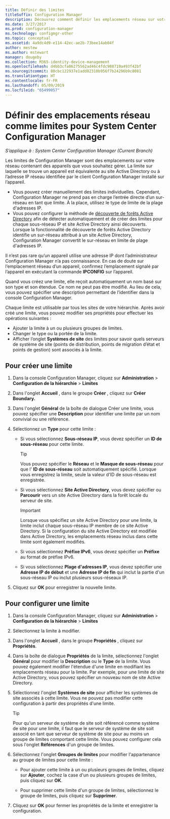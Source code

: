 ```yaml
---
title: Définir des limites
titleSuffix: Configuration Manager
description: Découvrez comment définir les emplacements réseau sur votre intranet pouvant contenir des appareils que vous souhaitez gérer.
ms.date: 3/27/2017
ms.prod: configuration-manager
ms.technology: configmgr-other
ms.topic: conceptual
ms.assetid: 4a9dc4d9-e114-42ec-ae2b-73bee14ab04f
author: mestew
ms.author: mstewart
manager: dougeby
ms.collection: M365-identity-device-management
ms.openlocfilehash: d4bb3cfa86275562ad46c4fdc988719a493f42bf
ms.sourcegitcommit: 80cbc122937e1add82310b956f7b24296b9c8081
ms.translationtype: HT
ms.contentlocale: fr-FR
ms.lasthandoff: 05/09/2019
ms.locfileid: "65499057"
---
```

# <a name="define-network-locations-as-boundaries-for-system-center-configuration-manager"></a>Définir des emplacements réseau comme limites pour System Center Configuration Manager

*S’applique à : System Center Configuration Manager (Current Branch)*

Les limites de Configuration Manager sont des emplacements sur votre réseau contenant des appareils que vous souhaitez gérer. La limite sur laquelle se trouve un appareil est équivalente au site Active Directory ou à l’adresse IP réseau identifiée par le client Configuration Manager installé sur l’appareil.
 - Vous pouvez créer manuellement des limites individuelles. Cependant, Configuration Manager ne prend pas en charge l’entrée directe d’un sur-réseau en tant que limite. À la place, utilisez le type de limite de la plage d'adresses IP.
 - Vous pouvez configurer la méthode de [découverte de forêts Active Directory](../../../../core/servers/deploy/configure/about-discovery-methods.md#bkmk_aboutForest) afin de détecter automatiquement et de créer des limites pour chaque sous-réseau IP et site Active Directory ainsi découverts. Lorsque la fonctionnalité de découverte de forêts Active Directory identifie un sur-réseau attribué à un site Active Directory, Configuration Manager convertit le sur-réseau en limite de plage d'adresses IP.  

Il n’est pas rare qu’un appareil utilise une adresse IP dont l’administrateur Configuration Manager n’a pas connaissance. En cas de doute sur l’emplacement réseau d’un appareil, confirmez l’emplacement signalé par l’appareil en exécutant la commande **IPCONFIG** sur l’appareil.  

Quand vous créez une limite, elle reçoit automatiquement un nom basé sur son type et son étendue. Ce nom ne peut pas être modifié. Au lieu de cela, vous pouvez spécifier une description permettant de l’identifier dans la console Configuration Manager.  

Chaque limite est utilisable par tous les sites de votre hiérarchie. Après avoir créé une limite, vous pouvez modifier ses propriétés pour effectuer les opérations suivantes :  
-   Ajouter la limite à un ou plusieurs groupes de limites.  
-   Changer le type ou la portée de la limite.  
-   Afficher l’onglet **Systèmes de site** des limites pour savoir quels serveurs de système de site (points de distribution, points de migration d’état et points de gestion) sont associés à la limite.  

## <a name="to-create-a-boundary"></a>Pour créer une limite  

1.  Dans la console Configuration Manager, cliquez sur **Administration** > **Configuration de la hiérarchie** > **Limites**  

2.  Dans l'onglet **Accueil** , dans le groupe **Créer** , cliquez sur **Créer Boundary.**  

3.  Dans l'onglet **Général** de la boîte de dialogue Créer une limite, vous pouvez spécifier une **Description** pour identifier une limite par un nom convivial ou une référence.  

4.  Sélectionnez un **Type** pour cette limite :  

    -   Si vous sélectionnez **Sous-réseau IP**, vous devez spécifier un **ID de sous-réseau** pour cette limite.  
        > [!TIP]  
        >  Vous pouvez spécifier le **Réseau** et le **Masque de sous-réseau** pour que l' **ID de sous-réseau** soit automatiquement spécifié. Lorsque vous enregistrez la limite, seule la valeur d'ID de sous-réseau est enregistrée.  

    -   Si vous sélectionnez **Site Active Directory**, vous devez spécifier ou **Parcourir** vers un site Active Directory dans la forêt locale du serveur de site.  

        > [!IMPORTANT]  
        >  Lorsque vous spécifiez un site Active Directory pour une limite, la limite inclut chaque sous-réseau IP membre de ce site Active Directory. Si la configuration du site Active Directory est modifiée dans Active Directory, les emplacements réseau inclus dans cette limite sont également modifiés.  

    -   Si vous sélectionnez **Préfixe IPv6**, vous devez spécifier un **Préfixe** au format de préfixe IPv6.  

    -   Si vous sélectionnez **Plage d'adresses IP**, vous devez spécifier une **Adresse IP de début** et une **Adresse IP de fin** qui inclut la partie d'un sous-réseau IP ou inclut plusieurs sous-réseaux IP.    

5.  Cliquez sur **OK** pour enregistrer la nouvelle limite.  

## <a name="to-configure-a-boundary"></a>Pour configurer une limite  

1.  Dans la console Configuration Manager, cliquez sur **Administration** > **Configuration de la hiérarchie** > **Limites**  

2.  Sélectionnez la limite à modifier.  

3.  Dans l'onglet **Accueil** , dans le groupe **Propriétés** , cliquez sur **Propriétés**.  

4.  Dans la boîte de dialogue **Propriétés** de la limite, sélectionnez l'onglet **Général** pour modifier la **Description** ou le **Type** de la limite. Vous pouvez également modifier l'étendue d'une limite en modifiant les emplacements réseau pour la limite. Par exemple, pour une limite de site Active Directory, vous pouvez spécifier un nouveau nom de site Active Directory.  

5.  Sélectionnez l'onglet **Systèmes de site** pour afficher les systèmes de site associés à cette limite. Vous ne pouvez pas modifier cette configuration à partir des propriétés d'une limite.  

    > [!TIP]  
    >  Pour qu'un serveur de système de site soit référencé comme système de site pour une limite, il faut que le serveur de système de site soit associé en tant que serveur de système de site pour au moins un groupe de limites comportant cette limite. Vous pouvez configurer cela sous l'onglet **Références** d'un groupe de limites.  

6.  Sélectionnez l'onglet **Groupes de limites** pour modifier l'appartenance au groupe de limites pour cette limite :  

    -   Pour ajouter cette limite à un ou plusieurs groupes de limites, cliquez sur **Ajouter**, cochez la case d'un ou plusieurs groupes de limites, puis cliquez sur **OK**.  

    -   Pour supprimer cette limite d'un groupe de limites, sélectionnez le groupe de limites, puis cliquez sur **Supprimer**.  

7.  Cliquez sur **OK** pour fermer les propriétés de la limite et enregistrer la configuration.  
